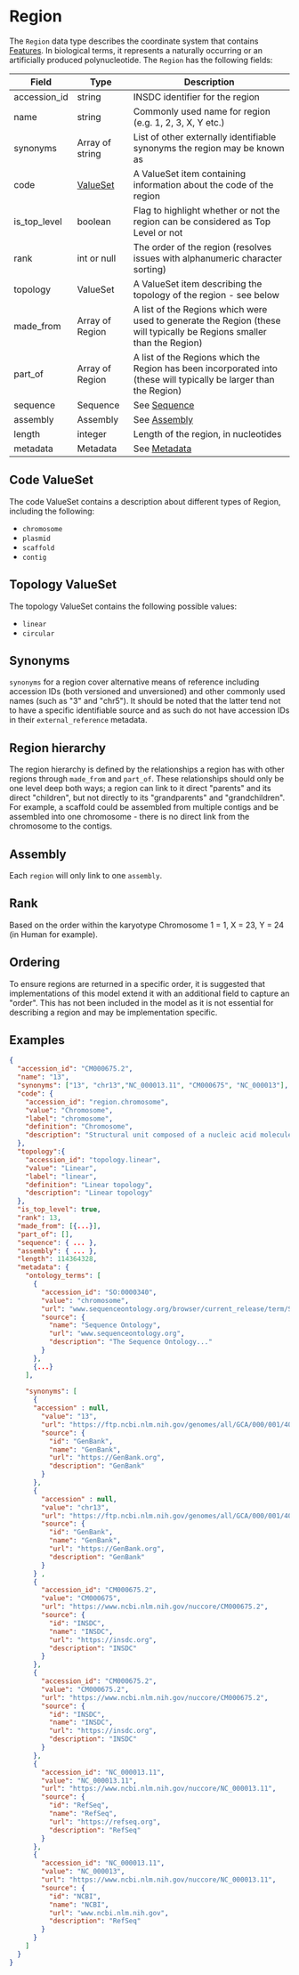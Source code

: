# Region

The `Region` data type describes the coordinate system that contains [Features](./feature.md). In biological terms, it represents a naturally occurring or an artificially produced polynucleotide. The `Region` has the following fields:

| Field                 | Type                        | Description                                                                                                               |
|-----------------------|-----------------------------|---------------------------------------------------------------------------------------------------------------------------|
| accession_id          | string                      | INSDC identifier for the region                                                                                           |
| name                  | string                      | Commonly used name for region (e.g. 1, 2, 3, X, Y etc.)                                                                   |
| synonyms              | Array of string             | List of other externally identifiable synonyms the region may be known as                                                 |
| code                  | [ValueSet](./value_set.md)  | A ValueSet item containing information about the code of the region                                                       |
| is_top_level          | boolean                     | Flag to highlight whether or not the region can be considered as Top Level or not                                         |
| rank                  | int or null                 | The order of the region (resolves issues with alphanumeric character sorting)                                             |
| topology              | ValueSet                    | A ValueSet item describing the topology of the region - see below                                                         |
| made_from             | Array of Region             | A list of the Regions which were used to generate the Region (these will typically be Regions smaller than the Region)    |
| part_of               | Array of Region             | A list of the Regions which the Region has been incorporated into (these will typically be larger than the Region)        |
| sequence              | Sequence                    | See [Sequence](./sequence.md)                                                                                             |
| assembly              | Assembly                    | See [Assembly](./assembly.md)                                                                                             |
| length                | integer                     | Length of the region, in nucleotides                                                                                      |
| metadata              | Metadata                    | See [Metadata](./region_metadata.md)                                                                                      |

## Code ValueSet
The code ValueSet contains a description about different types of Region, including the following:
- `chromosome`
- `plasmid`
- `scaffold`
- `contig`


## Topology ValueSet
The topology ValueSet contains the following possible values:
- `linear`
- `circular`


## Synonyms
`synonyms` for a region cover alternative means of reference including accession IDs (both versioned and unversioned) and other commonly used names (such as "3" and "chr5").  It should be noted that the latter tend not to have a specific identifiable source and as such do not have accession IDs in their `external_reference` metadata.

## Region hierarchy
The region hierarchy is defined by the relationships a region has with other regions through `made_from` and `part_of`.  These relationships should only be one level deep both ways; a region can link to it direct "parents" and its direct "children", but not directly to its "grandparents" and "grandchildren". For example, a scaffold could be assembled from multiple contigs and be assembled into one chromosome - there is no direct link from the chromosome to the contigs.  

## Assembly
Each `region` will only link to one `assembly`.

## Rank
Based on the order within the karyotype Chromosome 1 = 1, X = 23, Y = 24 (in Human for example).  

## Ordering
To ensure regions are returned in a specific order, it is suggested that implementations of this model extend it with an additional field to capture an "order". This has not been included in the model as it is not essential for describing a region and may be implementation specific.  

## Examples
```json
{
  "accession_id": "CM000675.2",
  "name": "13",
  "synonyms": ["13", "chr13","NC_000013.11", "CM000675", "NC_000013"],
  "code": {
    "accession_id": "region.chromosome",
    "value": "Chromosome",
    "label": "chromosome",
    "definition": "Chromosome",
    "description": "Structural unit composed of a nucleic acid molecule which controls its own replication through the interaction of specific proteins at one or more origins of replication."
  },
  "topology":{
    "accession_id": "topology.linear",
    "value": "Linear",
    "label": "linear",
    "definition": "Linear topology",
    "description": "Linear topology"
  },
  "is_top_level": true,
  "rank": 13,
  "made_from": [{...}], 
  "part_of": [],
  "sequence": { ... },
  "assembly": { ... }, 
  "length": 114364328,
  "metadata": {
    "ontology_terms": [
      {
        "accession_id": "SO:0000340",
        "value": "chromosome",
        "url": "www.sequenceontology.org/browser/current_release/term/SO:0000340",
        "source": {
          "name": "Sequence Ontology",
          "url": "www.sequenceontology.org",
          "description": "The Sequence Ontology..."
        }
      }, 
      {...}
    ],
 
    "synonyms": [
      {        
      "accession" : null,
        "value": "13",
        "url": "https://ftp.ncbi.nlm.nih.gov/genomes/all/GCA/000/001/405/GCA_000001405.40_GRCh38.p14/GCA_000001405.40_GRCh38.p14_assembly_report.txt", 
        "source": {
          "id": "GenBank",
          "name": "GenBank",
          "url": "https://GenBank.org",
          "description": "GenBank"
        }
      },
      {
        "accession" : null,
        "value": "chr13",
        "url": "https://ftp.ncbi.nlm.nih.gov/genomes/all/GCA/000/001/405/GCA_000001405.40_GRCh38.p14/GCA_000001405.40_GRCh38.p14_assembly_report.txt",
        "source": {
          "id": "GenBank",
          "name": "GenBank",
          "url": "https://GenBank.org",
          "description": "GenBank"
        }
      } ,
      {
        "accession_id": "CM000675.2",
        "value": "CM000675",
        "url": "https://www.ncbi.nlm.nih.gov/nuccore/CM000675.2",
        "source": {
          "id": "INSDC",
          "name": "INSDC",
          "url": "https://insdc.org",
          "description": "INSDC"
        }
      },
      {
        "accession_id": "CM000675.2",
        "value": "CM000675.2",
        "url": "https://www.ncbi.nlm.nih.gov/nuccore/CM000675.2",
        "source": {
          "id": "INSDC",
          "name": "INSDC",
          "url": "https://insdc.org",
          "description": "INSDC"
        }
      },
      {
        "accession_id": "NC_000013.11",
        "value": "NC_000013.11",
        "url": "https://www.ncbi.nlm.nih.gov/nuccore/NC_000013.11",
        "source": {
          "id": "RefSeq",
          "name": "RefSeq",
          "url": "https://refseq.org",
          "description": "RefSeq"
        }
      },
      {
        "accession_id": "NC_000013.11",
        "value": "NC_000013",
        "url": "https://www.ncbi.nlm.nih.gov/nuccore/NC_000013.11", 
        "source": {
          "id": "NCBI",
          "name": "NCBI",
          "url": "www.ncbi.nlm.nih.gov",
          "description": "RefSeq"
        }
      }
    ]
  }
}
```

